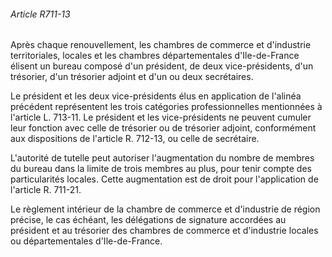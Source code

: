 ###### Article R711-13

Après chaque renouvellement, les chambres de commerce et d'industrie territoriales, locales et les chambres départementales d'Ile-de-France élisent un bureau composé d'un président, de deux vice-présidents, d'un trésorier, d'un trésorier adjoint et d'un ou deux secrétaires.

Le président et les deux vice-présidents élus en application de l'alinéa précédent représentent les trois catégories professionnelles mentionnées à l'article L. 713-11. Le président et les vice-présidents ne peuvent cumuler leur fonction avec celle de trésorier ou de trésorier adjoint, conformément aux dispositions de l'article R. 712-13, ou celle de secrétaire.

L'autorité de tutelle peut autoriser l'augmentation du nombre de membres du bureau dans la limite de trois membres au plus, pour tenir compte des particularités locales. Cette augmentation est de droit pour l'application de l'article R. 711-21.

Le règlement intérieur de la chambre de commerce et d'industrie de région précise, le cas échéant, les délégations de signature accordées au président et au trésorier des chambres de commerce et d'industrie locales ou départementales d'Ile-de-France.

